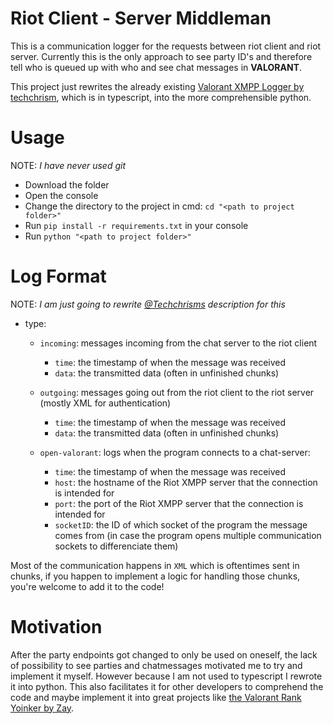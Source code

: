# Riot Client - Server Middleman

This is a communication logger for the requests between riot client and riot server. Currently this is the only approach to see party ID's and therefore tell who is queued up with who and see chat messages in **VALORANT**.

This project just rewrites the already existing [Valorant XMPP Logger by techchrism](https://github.com/techchrism/valorant-xmpp-logger/tree/trunk), which is in typescript, into the more comprehensible python.

# Usage

NOTE: *I have never used git*

  - Download the folder
  - Open the console
  - Change the directory to the project in cmd: `cd "<path to project folder>"`
  - Run `pip install -r requirements.txt` in your console
  - Run `python "<path to project folder>"`

# Log Format

NOTE: *I am just going to rewrite [@Techchrisms](https://github.com/techchrism) description for this*

- type:
  - `incoming`: messages incoming from the chat server to the riot client
    - `time`: the timestamp of when the message was received
    - `data`: the transmitted data (often in unfinished chunks)
      
  - `outgoing`: messages going out from the riot client to the riot server (mostly XML for authentication)
    - `time`: the timestamp of when the message was received
    - `data`: the transmitted data (often in unfinished chunks)
      
  - `open-valorant`: logs when the program connects to a chat-server:
    - `time`: the timestamp of when the message was received
    - `host`: the hostname of the Riot XMPP server that the connection is intended for
    - `port`:  the port of the Riot XMPP server that the connection is intended for
    - `socketID`: the ID of which socket of the program the message comes from (in case the program opens multiple communication sockets to differenciate them)

Most of the communication happens in `XML` which is oftentimes sent in chunks, if you happen to implement a logic for handling those chunks, you're welcome to add it to the code!

# Motivation

After the party endpoints got changed to only be used on oneself, the lack of possibility to see parties and chatmessages motivated me to try and implement it myself. However because I am not used to typescript I rewrote it into python.
This also facilitates it for other developers to comprehend the code and maybe implement it into great projects like [the Valorant Rank Yoinker by Zay](https://github.com/zayKenyon/VALORANT-rank-yoinker). 



